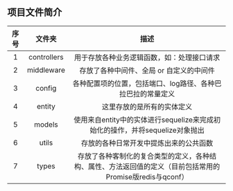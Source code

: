 ## 项目文件简介
|序号|文件夹|描述|
|:--:|:--:|:--:|
|1|controllers|用于存放各种业务逻辑函数，如：处理接口请求|
|2|middleware|存放了各种中间件、全局 or 自定义的中间件|
|3|config|各种配置项的位置，包括端口、log路径、各种巴拉巴拉的常量定义|
|4|entity|这里存放的是所有的实体定义|
|5|models|使用来自entity中的实体进行sequelize来完成初始化的操作，并将sequelize对象抛出|
|6|utils|存放的各种日常开发中提炼出来的公共函数|
|7|types|存放了各种客制化的复合类型的定义，各种结构、属性、方法返回值的定义（目前包括常用的Promise版redis与qconf）|